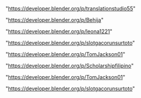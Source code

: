"https://developer.blender.org/p/translationstudio55"

"https://developer.blender.org/p/Behija"

"https://developer.blender.org/p/leona1221"

"https://developer.blender.org/p/slotgacorunsurtoto"

"https://developer.blender.org/p/TomJackson01"

 
"https://developer.blender.org/p/Scholarshipfilipino"


"https://developer.blender.org/p/TomJackson01"


"https://developer.blender.org/p/slotgacorunsurtoto"


 
